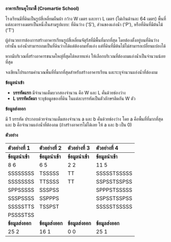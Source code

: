 **อาคารเรียนคุโรมาตี้ (Cromartie School)**

โรงเรียนมีที่ดินเป็นรูปสี่เหลี่ยมผืนผ้า กว้าง W เมตร และยาว L เมตร (ไม่เกินด้านละ 64 เมตร) พื้นที่แต่ละตารางเมตรเป็นหนึ่งในสามรูปแบบ: ที่ดินว่าง ('S'), ส่วนของแอ่งน้ำ ('P'), หรือที่ดินที่มีต้นไม้ ('T')

ผู้อำนวยการต้องการสร้างอาคารเรียนรูปสี่เหลี่ยมจัตุรัสที่มีพื้นที่มากที่สุด โดยต้องตั้งอยู่บนที่ดินว่างเท่านั้น แอ่งน้ำสามารถถมเป็นที่ดินว่างได้แต่ต้องถมทั้งแอ่ง แต่ที่ดินที่มีต้นไม้ไม่สามารถเปลี่ยนแปลงได้

หากมีบริเวณที่สร้างอาคารขนาดใหญ่ที่สุดได้หลายแห่ง ให้เลือกบริเวณที่ต้องถมแอ่งน้ำเป็นจำนวนน้อยที่สุด

จงเขียนโปรแกรมคำนวณพื้นที่ที่มากที่สุดสำหรับสร้างอาคารเรียน และระบุจำนวนแอ่งน้ำที่ต้องถม

**ข้อมูลนำเข้า**

  * **บรรทัดแรก** มีจำนวนเต็มบวกสองจำนวน คือ W และ L คั่นด้วยช่องว่าง
  * **L บรรทัดถัดมา** ระบุข้อมูลของที่ดิน ในแต่ละบรรทัดเป็นตัวอักษรติดกัน W ตัว

**ข้อมูลส่งออก**

มี 1 บรรทัด ประกอบด้วยจำนวนเต็มสองจำนวน a และ b คั่นด้วยช่องว่าง โดย a คือพื้นที่ที่มากที่สุด และ b คือจำนวนแอ่งน้ำที่ต้องถม (ถ้าสร้างอาคารไม่ได้เลย ให้ a และ b เป็น 0)

**ตัวอย่าง**

| ตัวอย่างที่ 1 | ตัวอย่างที่ 2 | ตัวอย่างที่ 3 | ตัวอย่างที่ 4 |
| :--- | :--- | :--- | :--- |
| **ข้อมูลนำเข้า** | **ข้อมูลนำเข้า** | **ข้อมูลนำเข้า** | **ข้อมูลนำเข้า** |
| 8 6 | 6 5 | 2 2 | 11 5 |
| SSSSSSSS | TSSSSS | TT | SSSSSTSSSSS |
| SSSSSSSS | TTSSSS | TT | SSPSSTSSPSS |
| SPPSSSSS | SSSPSS | | SPPPSTSSSSS |
| SSSPSSSS | SSPPPS | | SSPSSTSSPSS |
| SSSSSTTS | TSSPST | | SSSSSTSSSSS |
| PSSSSTSS | | | |
| **ข้อมูลส่งออก** | **ข้อมูลส่งออก** | **ข้อมูลส่งออก** | **ข้อมูลส่งออก** |
| 25 2 | 16 1 | 0 0 | 25 1 |